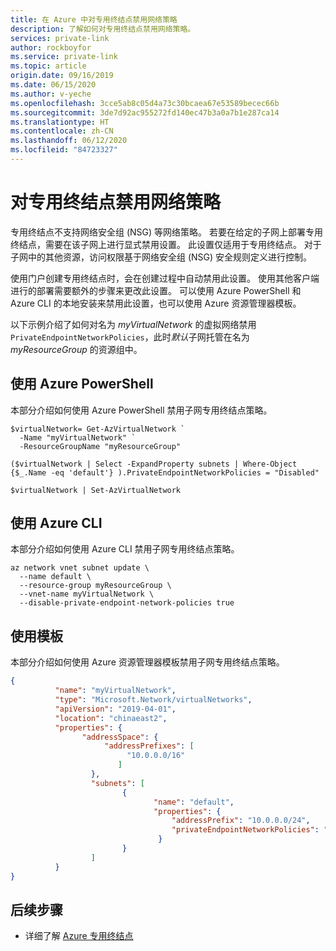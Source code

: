 ```yaml
---
title: 在 Azure 中对专用终结点禁用网络策略
description: 了解如何对专用终结点禁用网络策略。
services: private-link
author: rockboyfor
ms.service: private-link
ms.topic: article
origin.date: 09/16/2019
ms.date: 06/15/2020
ms.author: v-yeche
ms.openlocfilehash: 3cce5ab8c05d4a73c30bcaea67e53589becec66b
ms.sourcegitcommit: 3de7d92ac955272fd140ec47b3a0a7b1e287ca14
ms.translationtype: HT
ms.contentlocale: zh-CN
ms.lasthandoff: 06/12/2020
ms.locfileid: "84723327"
---
```

# <a name="disable-network-policies-for-private-endpoints"></a>对专用终结点禁用网络策略

专用终结点不支持网络安全组 (NSG) 等网络策略。 若要在给定的子网上部署专用终结点，需要在该子网上进行显式禁用设置。 此设置仅适用于专用终结点。 对于子网中的其他资源，访问权限基于网络安全组 (NSG) 安全规则定义进行控制。 

使用门户创建专用终结点时，会在创建过程中自动禁用此设置。 使用其他客户端进行的部署需要额外的步骤来更改此设置。 可以使用 Azure PowerShell 和 Azure CLI 的本地安装来禁用此设置，也可以使用 Azure 资源管理器模板。  

<!--Not Available on local Shell from the Azure portal, or-->

以下示例介绍了如何对名为 *myVirtualNetwork* 的虚拟网络禁用 `PrivateEndpointNetworkPolicies`，此时*默认*子网托管在名为 *myResourceGroup* 的资源组中。

## <a name="using-azure-powershell"></a>使用 Azure PowerShell
本部分介绍如何使用 Azure PowerShell 禁用子网专用终结点策略。

```azurepowershell
$virtualNetwork= Get-AzVirtualNetwork `
  -Name "myVirtualNetwork" ` 
  -ResourceGroupName "myResourceGroup"  

($virtualNetwork | Select -ExpandProperty subnets | Where-Object  {$_.Name -eq 'default'} ).PrivateEndpointNetworkPolicies = "Disabled" 

$virtualNetwork | Set-AzVirtualNetwork 
```
## <a name="using-azure-cli"></a>使用 Azure CLI
本部分介绍如何使用 Azure CLI 禁用子网专用终结点策略。
```azurecli
az network vnet subnet update \ 
  --name default \ 
  --resource-group myResourceGroup \ 
  --vnet-name myVirtualNetwork \ 
  --disable-private-endpoint-network-policies true
```
## <a name="using-a-template"></a>使用模板
本部分介绍如何使用 Azure 资源管理器模板禁用子网专用终结点策略。
```json
{ 
          "name": "myVirtualNetwork", 
          "type": "Microsoft.Network/virtualNetworks", 
          "apiVersion": "2019-04-01", 
          "location": "chinaeast2", 
          "properties": { 
                "addressSpace": { 
                     "addressPrefixes": [ 
                          "10.0.0.0/16" 
                        ] 
                  }, 
                  "subnets": [ 
                         { 
                                "name": "default", 
                                "properties": { 
                                    "addressPrefix": "10.0.0.0/24", 
                                    "privateEndpointNetworkPolicies": "Disabled" 
                                 } 
                         } 
                  ] 
          } 
} 
```
## <a name="next-steps"></a>后续步骤
- 详细了解 [Azure 专用终结点](private-endpoint-overview.md)

<!-- Update_Description: new article about disable private endpoint network policy -->
<!--NEW.date: 01/06/2020-->
